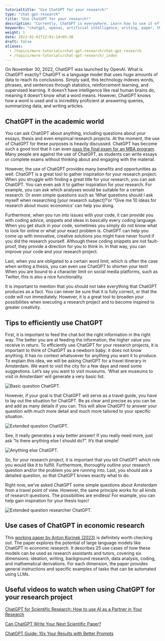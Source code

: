 ```yaml
---
tutorialtitle: "Use ChatGPT for your research!"
type: "chat-gpt-research"
title: "Use ChatGPT for your research!"
description: "Currently, ChatGPT is everywhere. Learn how to use it efficiently to improve your research."
keywords: "chatgpt, openai, artificial intelligence, writing, paper, thesis, structure, academic, abstract"
weight: 1
date: 2023-02-01T12:01:14+05:30
draft: false
aliases:
  - /topics/more-tutorials/chat-gpt-research/chat-gpt-research
  - /topics/more-tutorials/chat-gpt-research/_index
---
```


On November 30, 2022, ChatGPT was launched by OpenAI. What is ChatGPT exactly? ChatGPT is a language model that uses huge amounts of data to reach its conclusions. Simply said, this technology indexes words, phrases, and sentences through statistics, reinforcement learning, and supervised learning. It doesn’t have intelligence like real human brains do, meaning it doesn’t know what a word means. However, ChatGPT knows how a word is used and is incredibly proficient at answering queries, summarizing data, and writing articles.

## ChatGPT in the academic world
You can ask ChatGPT about anything, including questions about your essays, thesis and even empirical research projects. At the moment, the use of ChatGPT for these purposes is heavily discussed. ChatGPT has become such a good tool that it can even [pass the final exam for an MBA program](https://www.nbcnews.com/tech/tech-news/chatgpt-passes-mba-exam-wharton-professor-rcna67036). Many people are against the use of ChatGPT, as students can write essays or complete exams without thinking about and engaging with the material. 

However, the use of ChatGPT provides many benefits and opportunities as well. ChatGPT is a great tool to gather inspiration for your research project. When you struggle with finding a great title for your research, you can ask ChatGPT. You can even ask it to gather inspiration for your research. For example, you can ask which analyses would be suitable for a certain research. Or even simple questions such as ‘What questions should I ask myself when researching [your research subject]?’or ‘’Give me 10 ideas for research about music economics’ can help you along. 

Furthermore, when you run into issues with your code, it can provide you with coding advice, snippets and ideas in basically every coding language. When you get stuck in your code, sometimes you simply do not know what to look for online or what your exact problem is. ChatGPT can help you come up with innovative, creative solutions you might have never found if you did the research yourself. Although these coding snippets are not fault-proof, they provide a direction for you to think in. In that way, you can improve your code and your research project. 

Last, when you are obligated to a certain word limit, which is often the case when writing a thesis, you can even use ChatGPT to shorten your text! When you are bound to a character limit on social media platforms, such as Twitter, this is also a nice functionality. 

It is important to mention that you should not take everything that ChatGPT produces as a fact. You can never be sure that it is fully correct, or that the code will run immediately. However, it is a great tool to broaden your possibilities when executing a research project and to become inspired to greater creativity. 

## Tips to efficiently use ChatGPT
First, it is important to feed the chat bot the right information in the right way. The better you are at feeding the information, the higher value you receive in return. To efficiently use ChatGPT for your research projects, it is important to think of ChatGPT as a newborn baby: it does not know anything. It has no context whatsoever for anything you want it to produce. 
To explain this idea, we will be asking ChatGPT for a travel itinerary in Amsterdam. We want to visit the city for a few days and need some suggestions. Let’s say you want to visit museums. ‘What are museums to visit in Amsterdam’ will generate a very basic list. 

![Basic question ChatGPT.](../img/basic_question_ams.png)

However, if your goal is that ChatGPT will serve as a travel guide, you have to lay out the situation for ChatGPT. Be as clear and precise as you can be and add as many details if you can. This will allow ChatGPT to answer your question with much more detail and much more tailored to your specific situation. 

![Extended question ChatGPT.](../img/extended_question_ams.png)

See, it really generates a way better answer! If you really need more, just ask “Is there anything else I should do?”. It’s that simple! 

![Anything else ChatGPT.](../img/anything_else_ams.png)

So, for your research project, it is important that you tell ChatGPT which role you would like it to fulfill. Furthermore, thoroughly outline your research question and/or the problem you are running into. Last, you should ask a detailed question, so that ChatGPT knows exactly what to do. 

Right now, we’ve asked ChatGPT some simple questions about Amsterdam from a travel point of view. However, the same principle works for all kinds of research questions. The possibilities are endless! For example, you can help gain inspiration for your thesis topic! 

![Extended question researcher ChatGPT.](../img/researcher_question_ext.png)

## Use cases of ChatGPT in economic research

This [working paper by Anton Korinek (2023)](https://papers.ssrn.com/sol3/papers.cfm?abstract_id=4356243) is definitely worth checking out. 
The paper explores the potential of large language models like ChatGPT in economic research. 
It describes 25 use cases of how these models can be used as research assistants and tutors, covering six dimensions: ideation, writing, background research, data analysis, coding, and mathematical derivations. 
For each dimension, the paper provides general instructions and specific examples of tasks that can be automated using LLMs.

## Useful videos to watch when using ChatGPT for your research project
[ChatGPT for Scientific Research: How to use AI as a Partner in Your Research](https://www.youtube.com/watch?v=KhRY-ktKB-4)

[Can ChatGPT Write Your Next Scientific Paper?](https://www.youtube.com/watch?v=wnGPt030IG4) 

[ChatGPT Guide: 10x Your Results with Better Prompts](https://www.youtube.com/watch?v=os-JX1ZQwIA)
